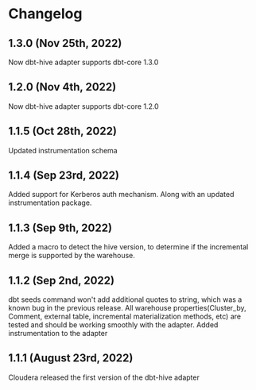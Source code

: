# Changelog

## 1.3.0 (Nov 25th, 2022)
Now dbt-hive adapter supports dbt-core 1.3.0

## 1.2.0 (Nov 4th, 2022)
Now dbt-hive adapter supports dbt-core 1.2.0

## 1.1.5 (Oct 28th, 2022)
Updated instrumentation schema

## 1.1.4 (Sep 23rd, 2022)
Added support for Kerberos auth mechanism. Along with an updated instrumentation package.

## 1.1.3 (Sep 9th, 2022)
Added a macro to detect the hive version, to determine if the incremental merge is supported by the warehouse.

## 1.1.2 (Sep 2nd, 2022)
dbt seeds command won't add additional quotes to string, which was a known bug in the previous release. All warehouse properties(Cluster_by, Comment, external table, incremental materialization methods, etc) are tested and should be working smoothly with the adapter. Added instrumentation to the adapter

## 1.1.1 (August 23rd, 2022)  
Cloudera released the first version of the dbt-hive adapter
